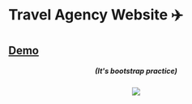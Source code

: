 # Travel Agency Website ✈️
## [Demo](https://talmkg.github.io/travel-agency-website/)
<h5 align="center"> (It's bootstrap practice) </h5>

<p align="center">
  <img src="https://i.pinimg.com/originals/e5/6d/ce/e56dce27697674007697bdf13f53dd62.gif" />
</p>
